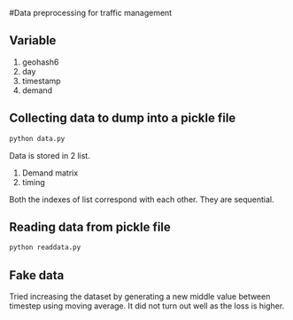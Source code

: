#Data preprocessing for traffic management

## Variable
1. geohash6
2. day
3. timestamp
4. demand 


## Collecting data to dump into a pickle file
```python
python data.py
```

Data is stored in 2 list.

1. Demand matrix
2. timing

Both the indexes of list correspond with each other. They are sequential.

## Reading data from pickle file
```python
python readdata.py
```

## Fake data

Tried increasing the dataset by generating a new middle value between timestep using moving average. It did not turn out well as the loss is higher.
